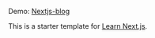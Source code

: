 Demo: [Nextjs-blog](nextjs-blog.atomb0mb.vercel.app)


This is a starter template for [Learn Next.js](https://nextjs.org/learn).
